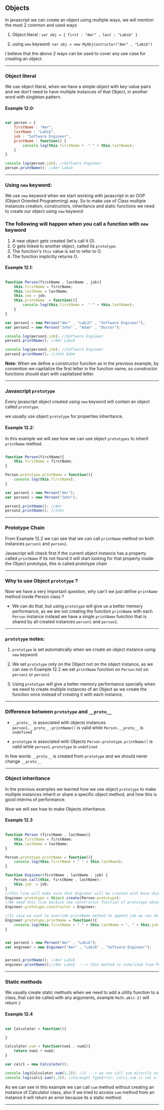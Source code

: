 ## Objects

In javascript we can create an object using multiple ways, we will mention the most 2 common and used ways

1. Object literal : `var obj = { first : "Amr" , last : "Labib" }`

2. using `new` keyword:  `var obj = new MyObjContructor("Amr" , "Labib")`

I believe that the above 2 ways can be used to cover any use case for creating an object.

---

### Object literal

We use object literal, when we have a simple object with key-value pairs and we don't need to have multiple instances of that Object, in another word with singleton pattern.

#### Example 12.0:

```javascript

var person = {
	firstName : "Amr",
	lastName : "Labib",
	job : "Software Engineer",
	printName : function() {
		console.log(this.firstName +  " " + this.lastName);
	}
}

console.log(person.job); //Software Engineer
person.printName(); //Amr Labib

```

---

### Using `new` keyword:

We use `new` keyword when we start working with javascript in an OOP (Object Oriented Programming) way.
So to make use of Class multiple instances creation, constructors, inheritance and static functions we need to create our object using `new` keyword

### The following will happen when you call a function with `new` keyword

1. A new object gets created (let's call it O).
2. O gets linked to another object, called its `prototype`.
3. The function's `this` value is set to refer to O.
4. The function implicitly returns O.


#### Example 12.1:


```javascript

function Person(firstName , lastName , job){
	this.firstName = firstName;
	this.lastName = lastName;
	this.job = job;
	this.printName  = function(){
		console.log(this.firstName +  " " + this.lastName);
	}
}

var person1 = new Person("Amr" , "Labib" , "Software Engineer");
var person2 = new Person("John" , "Adam" , "Doctor");

console.log(person1.job); //Software Engineer
person1.printName(); //Amr Labib

console.log(person2.job); //Software Engineer
person2.printName(); //John Adam

```

**Note:**
When we define a constructor function as in the previous example, by convention we capitalize the first letter in the function name, so constructor functions should start with capitalized letter.


---

### Javascript `prototype`

Every javascript object created using `new` keyword will contain an object called `prototype`.

we usually use object `prototype` for properties inheritance.

#### Example 12.2:

In this example we will see how we can use object `prototypes` to inherit `printName` method.

```javascript

function Person(firstName){
	this.firstName = firstName;
}

Person.prototype.printName = function(){
	console.log(this.firstName);
}

var person1 = new Person("Amr");
var person2 = new Person("John");

person1.printName(); //Amr
person2.printName(); //John

```

---

### Prototype Chain

From Example 12.2 we can see that we can call `printName` method on both instances `person1` and `person2`.

Javascript will check first if the current object instance has a property called `printName` if its not found it will start looking for that property inside the Object prototype, this is called prototype chain

---

### Why to use Object `prototype` ?

Now we have a very important question, why can't we just define `printName` method inside Person class ?

* We can do that, but using `prototype` will give us a better memory performance, as we are not creating the function `printName` with each `Person` instance instead we have a single `printName` function that is shared by all created instances `person1` and `person2`.

---

### `prototype` notes:

1. `prototype` is set automatically when we create an object instance using `new` keyword

2. We set `prototype` only on the Object not on the object instance, as we can see in Example 12.2 we set `printName` function on `Person` not on `person1` or `person2`

3. Using `prototype` will give a better memory performance specially when we need to create multiple instances of an Object as we create the function once instead of creating it with each instance.

---

### Difference between `prototype` and `__proto__`

* `__proto__` is associated with objects instances `person1.__proto__.printName()` is valid while `Person.__proto__` is `undefined`

* `prototype` is associated with Objects `Person.prototype.printName()` is valid while `person1.prototype` is `undefined`

In few words `__proto__` is created from `prototype` and we should never change `__proto__`

---

### Object inheritance

In the previous examples we learned how we use object `prototype` to make multiple instances inherit or share a specific object method, and how this is good interms of performance.

Now we will see how to make Objects inheritance.

#### Example 12.3

```javascript

function Person (firstName , lastName){
	this.firstName = firstName;
	this.lastName = lastName;
}

Person.prototype.printName = function(){
	console.log(this.firstName + " " + this.lastName);
}

function Engineer(firstName , lastName , job) {
	Person.call(this, firstName , lastName);
	this.job  = job;
}
//this line will make sure that Engineer will be created with base object prototype.
Engineer.prototype = Object.create(Person.prototype);
//We need this line because now constructor function of prototype object is set to Person constructor, so we need to change the reference back to Engineer constructor
Engineer.prototype.constructor = Engineer;

//In case we want to override printName method to append job we can do that in the following way
Engineer.prototype.printName = function(){
	console.log(this.firstName + " " + this.lastName + ", " + this.job)
}


var person1 = new Person("Amr" , "Labib");
var engineer = new Engineer("Amr" , "Labib" , "Software Engineer");


person1.printName(); //Amr Labib
engineer.printName();//Amr Labib  ---> this method is inherited from Person

```

---

### Static methods

We usually create static methods when we need to add a utility function to a class, that can be called with any arguments, example `Math.abs(-2)` will return `2`


#### Example 12.4

```javascript

var Calculator = function(){

}

Calculator.sum = function(num1 , num2){
	return num1 + num2;
}

var calc1 = new Calculator();

console.log(Calculator.sum(1,2)); //3 ---> we can call sum directly on Calculator class
console.log(calc1.sum(1,2)); //Uncaught TypeError: calc1.sum is not a function ---> because sum is a static function.

```

As we can see in this example we can call `sum` method without creating an instance of Calculator class, also if we tried to access `sum` method from an instance it will return an error because its a static method.

---